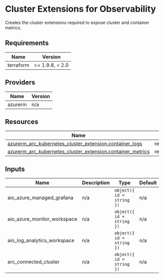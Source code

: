 <!-- BEGIN_TF_DOCS -->
<!-- markdown-table-prettify-ignore-start -->
# Cluster Extensions for Observability

Creates the cluster extensions required to expose cluster and container metrics.

## Requirements

| Name | Version |
|------|---------|
| terraform | >= 1.9.8, < 2.0 |

## Providers

| Name | Version |
|------|---------|
| azurerm | n/a |

## Resources

| Name | Type |
|------|------|
| [azurerm_arc_kubernetes_cluster_extension.container_logs](https://registry.terraform.io/providers/hashicorp/azurerm/latest/docs/resources/arc_kubernetes_cluster_extension) | resource |
| [azurerm_arc_kubernetes_cluster_extension.container_metrics](https://registry.terraform.io/providers/hashicorp/azurerm/latest/docs/resources/arc_kubernetes_cluster_extension) | resource |

## Inputs

| Name | Description | Type | Default | Required |
|------|-------------|------|---------|:--------:|
| aio\_azure\_managed\_grafana | n/a | ```object({ id = string })``` | n/a | yes |
| aio\_azure\_monitor\_workspace | n/a | ```object({ id = string })``` | n/a | yes |
| aio\_log\_analytics\_workspace | n/a | ```object({ id = string })``` | n/a | yes |
| arc\_connected\_cluster | n/a | ```object({ id = string })``` | n/a | yes |
<!-- markdown-table-prettify-ignore-end -->
<!-- END_TF_DOCS -->
